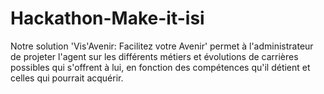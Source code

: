# Hackathon-Make-it-isi
Notre solution 'Vis'Avenir: Facilitez votre Avenir' permet à l'administrateur de projeter l'agent sur les différents métiers et évolutions de carrières possibles qui s'offrent à lui, en fonction des compétences qu'il détient et celles qui pourrait acquérir.
